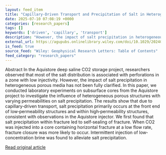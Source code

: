 ```yaml
---
layout: feed_item
title: "Capillary‐Driven Transport and Precipitation of Salt in Heterogeneous Structures During Carbon Sequestration"
date: 2025-07-10 07:08:19 +0000
categories: [research_papers]
tags: []
keywords: ['driven', 'capillary', 'transport']
description: "However, the impact of salt precipitation in heterogeneous porous media has not been fully clarified"
external_url: https://agupubs.onlinelibrary.wiley.com/doi/10.1029/2024GL114388?af=R
is_feed: true
source_feed: "Wiley: Geophysical Research Letters: Table of Contents"
feed_category: "research_papers"
---
```


Abstract In the Aquistore deep saline CO2 storage project, researchers observed that most of the salt distribution is associated with perforations in a zone with low injectivity. However, the impact of salt precipitation in heterogeneous porous media has not been fully clarified. In this paper, we conducted laboratory experiments on subsurface cores from the Aquistore project to investigate the influence of heterogeneous porous structures with varying permeabilities on salt precipitation. The results show that due to capillary‐driven transport, salt precipitation primarily occurs at the front end of low‐permeability structures and within high‐permeability structures, consistent with observations in the Aquistore injector. We first found that salt precipitation within fracture led to self‐sealing of fracture. When CO2 was injected into a core containing horizontal fracture at a low flow rate, fracture closure was more likely to occur. Intermittent injection of low‐concentration brine was found to alleviate salt precipitation.

[Read original article](https://agupubs.onlinelibrary.wiley.com/doi/10.1029/2024GL114388?af=R)
